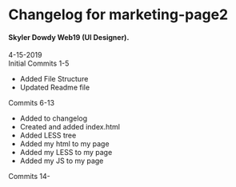 # Changelog for marketing-page2

#### Skyler Dowdy Web19 (UI Designer).

4-15-2019  
Initial Commits 1-5
* Added File Structure
* Updated Readme file


Commits 6-13
* Added to changelog
* Created and added index.html
* Added LESS tree
* Added my html to my page
* Added my LESS to my page
* Added my JS to my page

Commits 14-